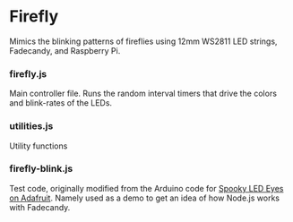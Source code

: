 # Firefly
Mimics the blinking patterns of fireflies using 12mm WS2811 LED strings, Fadecandy, and Raspberry Pi.

### firefly.js
Main controller file. Runs the random interval timers that drive the colors and blink-rates of the LEDs.

### utilities.js
Utility functions

### firefly-blink.js
Test code, originally modified from the Arduino code for [Spooky LED Eyes on Adafruit](https://learn.adafruit.com/random-spooky-led-eyes/). Namely used as a demo to get an idea of how Node.js works with Fadecandy.
